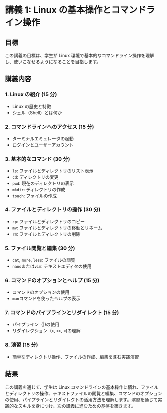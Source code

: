 # 講義 1: Linux の基本操作とコマンドライン操作

## 目標

この講義の目標は、学生が Linux 環境で基本的なコマンドライン操作を理解し、使いこなせるようになることを目指します。

## 講義内容

### 1. Linux の紹介 (15 分)

- Linux の歴史と特徴
- シェル（Shell）とは何か

### 2. コマンドラインへのアクセス (15 分)

- ターミナルエミュレータの起動
- ログインとユーザーアカウント

### 3. 基本的なコマンド (30 分)

- `ls`: ファイルとディレクトリのリスト表示
- `cd`: ディレクトリの変更
- `pwd`: 現在のディレクトリの表示
- `mkdir`: ディレクトリの作成
- `touch`: ファイルの作成

### 4. ファイルとディレクトリの操作 (30 分)

- `cp`: ファイルとディレクトリのコピー
- `mv`: ファイルとディレクトリの移動とリネーム
- `rm`: ファイルとディレクトリの削除

### 5. ファイル閲覧と編集 (30 分)

- `cat`, `more`, `less`: ファイルの閲覧
- `nano`または`vim`: テキストエディタの使用

### 6. コマンドのオプションとヘルプ (15 分)

- コマンドのオプションの使用
- `man`コマンドを使ったヘルプの表示

### 7. コマンドのパイプラインとリダイレクト (15 分)

- パイプライン（|)の使用
- リダイレクション（`>`, `>>`, `<`)の理解

### 8. 演習 (15 分)

- 簡単なディレクトリ操作、ファイルの作成、編集を含む実践演習

## 結果

この講義を通じて、学生は Linux コマンドラインの基本操作に慣れ、ファイルとディレクトリの操作、テキストファイルの閲覧と編集、コマンドのオプションの使用、パイプラインとリダイレクトの活用方法を理解します。演習を通じて実践的なスキルを身につけ、次の講義に進むための基盤を築きます。
